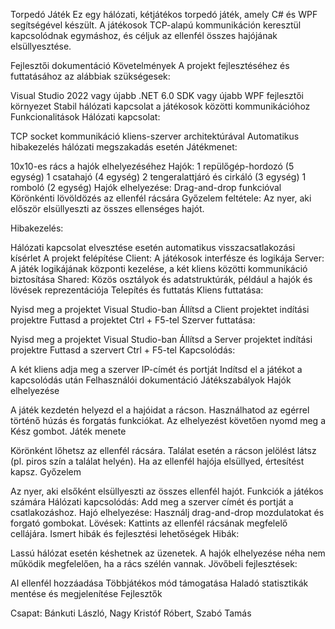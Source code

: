 Torpedó Játék
Ez egy hálózati, kétjátékos torpedó játék, amely C# és WPF segítségével készült. A játékosok TCP-alapú kommunikáción keresztül kapcsolódnak egymáshoz, és céljuk az ellenfél összes hajójának elsüllyesztése.

Fejlesztői dokumentáció
Követelmények
A projekt fejlesztéséhez és futtatásához az alábbiak szükségesek:

Visual Studio 2022 vagy újabb
.NET 6.0 SDK vagy újabb
WPF fejlesztői környezet
Stabil hálózati kapcsolat a játékosok közötti kommunikációhoz
Funkcionalitások
Hálózati kapcsolat:

TCP socket kommunikáció kliens-szerver architektúrával
Automatikus hibakezelés hálózati megszakadás esetén
Játékmenet:

10x10-es rács a hajók elhelyezéséhez
Hajók:
1 repülőgép-hordozó (5 egység)
1 csatahajó (4 egység)
2 tengeralattjáró és cirkáló (3 egység)
1 romboló (2 egység)
Hajók elhelyezése: Drag-and-drop funkcióval
Körönkénti lövöldözés az ellenfél rácsára
Győzelem feltétele: Az nyer, aki először elsüllyeszti az összes ellenséges hajót.

Hibakezelés:

Hálózati kapcsolat elvesztése esetén automatikus visszacsatlakozási kísérlet
A projekt felépítése
Client: A játékosok interfésze és logikája
Server: A játék logikájának központi kezelése, a két kliens közötti kommunikáció biztosítása
Shared: Közös osztályok és adatstruktúrák, például a hajók és lövések reprezentációja
Telepítés és futtatás
Kliens futtatása:

Nyisd meg a projektet Visual Studio-ban
Állítsd a Client projektet indítási projektre
Futtasd a projektet Ctrl + F5-tel
Szerver futtatása:

Nyisd meg a projektet Visual Studio-ban
Állítsd a Server projektet indítási projektre
Futtasd a szervert Ctrl + F5-tel
Kapcsolódás:

A két kliens adja meg a szerver IP-címét és portját
Indítsd el a játékot a kapcsolódás után
Felhasználói dokumentáció
Játékszabályok
Hajók elhelyezése

A játék kezdetén helyezd el a hajóidat a rácson. Használhatod az egérrel történő húzás és forgatás funkciókat.
Az elhelyezést követően nyomd meg a Kész gombot.
Játék menete

Körönként lőhetsz az ellenfél rácsára.
Találat esetén a rácson jelölést látsz (pl. piros szín a találat helyén).
Ha az ellenfél hajója elsüllyed, értesítést kapsz.
Győzelem

Az nyer, aki elsőként elsüllyeszti az összes ellenfél hajót.
Funkciók a játékos számára
Hálózati kapcsolódás: Add meg a szerver címét és portját a csatlakozáshoz.
Hajó elhelyezése: Használj drag-and-drop mozdulatokat és forgató gombokat.
Lövések: Kattints az ellenfél rácsának megfelelő cellájára.
Ismert hibák és fejlesztési lehetőségek
Hibák:

Lassú hálózat esetén késhetnek az üzenetek.
A hajók elhelyezése néha nem működik megfelelően, ha a rács szélén vannak.
Jövőbeli fejlesztések:

AI ellenfél hozzáadása
Többjátékos mód támogatása
Haladó statisztikák mentése és megjelenítése
Fejlesztők

Csapat: Bánkuti László, Nagy Kristóf Róbert, Szabó Tamás
